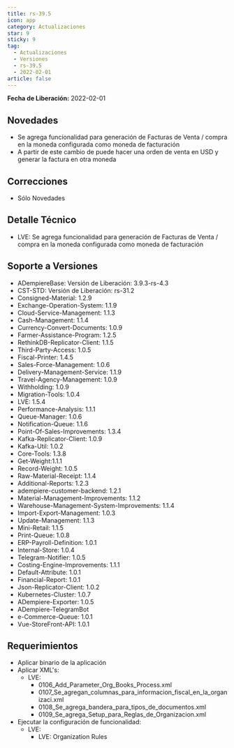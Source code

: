 ```yaml
---
title: rs-39.5
icon: app
category: Actualizaciones
star: 9
sticky: 9
tag:
  - Actualizaciones
  - Versiones
  - rs-39.5
  - 2022-02-01
article: false
---
```


**Fecha de Liberación:** 2022-02-01

## Novedades

- Se agrega funcionalidad para generación de Facturas de Venta / compra en la moneda configurada como moneda de facturación
- A partir de este cambio de puede hacer una orden de venta en USD y generar la factura en otra moneda

## Correcciones

- Sólo Novedades

## Detalle Técnico

- LVE: Se agrega funcionalidad para generación de Facturas de Venta / compra en la moneda configurada como moneda de facturación

## Soporte a Versiones

- ADempiereBase: Versión de Liberación: 3.9.3-rs-4.3
- CST-STD: Versión de Liberación: rs-31.2
- Consigned-Material: 1.2.9
- Exchange-Operation-System: 1.1.9
- Cloud-Service-Management: 1.1.3
- Cash-Management: 1.1.4
- Currency-Convert-Documents: 1.0.9
- Farmer-Assistance-Program: 1.2.5
- RethinkDB-Replicator-Client: 1.1.5
- Third-Party-Access: 1.0.5
- Fiscal-Printer: 1.4.5
- Sales-Force-Management: 1.0.6
- Delivery-Management-Service: 1.1.9
- Travel-Agency-Management: 1.0.9
- Withholding: 1.0.9
- Migration-Tools: 1.0.4
- LVE: 1.5.4
- Performance-Analysis: 1.1.1
- Queue-Manager: 1.0.6
- Notification-Queue: 1.1.6
- Point-Of-Sales-Improvements: 1.3.4
- Kafka-Replicator-Client: 1.0.9
- Kafka-Util: 1.0.2
- Core-Tools: 1.3.8
- Get-Weight:1.1.1
- Record-Weight: 1.0.5
- Raw-Material-Receipt: 1.1.4
- Additional-Reports: 1.2.3
- adempiere-customer-backend: 1.2.1
- Material-Management-Improvements: 1.1.2
- Warehouse-Management-System-Improvements: 1.1.4
- Import-Export-Management: 1.0.3
- Update-Management: 1.1.3
- Mini-Retail: 1.1.5
- Print-Queue: 1.0.8
- ERP-Payroll-Definition: 1.0.1
- Internal-Store: 1.0.4
- Telegram-Notifier: 1.0.5
- Costing-Engine-Improvements: 1.1.1
- Default-Attribute: 1.0.1
- Financial-Report: 1.0.1
- Json-Replicator-Client: 1.0.2
- Kubernetes-Cluster: 1.0.7
- ADempiere-Exporter: 1.0.5
- ADempiere-TelegramBot
- e-Commerce-Queue: 1.0.1
- Vue-StoreFront-API: 1.0.1

## Requerimientos

- Aplicar binario de la aplicación
- Aplicar XML's:
    - LVE:
        - 0106_Add_Parameter_Org_Books_Process.xml
        - 0107_Se_agregan_columnas_para_informacion_fiscal_en_la_organizaci.xml
        - 0108_Se_agrega_bandera_para_tipos_de_documentos.xml
        - 0109_Se_agrega_Setup_para_Reglas_de_Organizacion.xml
- Ejecutar la configuración de funcionalidad:
    - LVE:
        - LVE: Organization Rules
